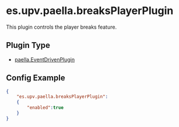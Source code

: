 ---
---

# es.upv.paella.breaksPlayerPlugin

This plugin controls the player breaks feature.

## Plugin Type

- [paella.EventDrivenPlugin](../developers/plugin_types.md)


## Config Example

```json
{
	"es.upv.paella.breaksPlayerPlugin": 
	{
		"enabled":true
	}
}
```
